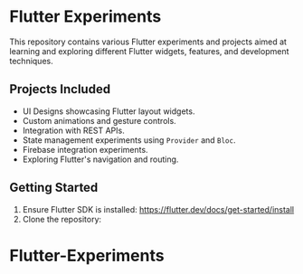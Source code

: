 # Flutter Experiments

This repository contains various Flutter experiments and projects aimed at learning and exploring different Flutter widgets, features, and development techniques.

## Projects Included

- UI Designs showcasing Flutter layout widgets.
- Custom animations and gesture controls.
- Integration with REST APIs.
- State management experiments using `Provider` and `Bloc`.
- Firebase integration experiments.
- Exploring Flutter's navigation and routing.

## Getting Started

1. Ensure Flutter SDK is installed: https://flutter.dev/docs/get-started/install
2. Clone the repository:
# Flutter-Experiments
